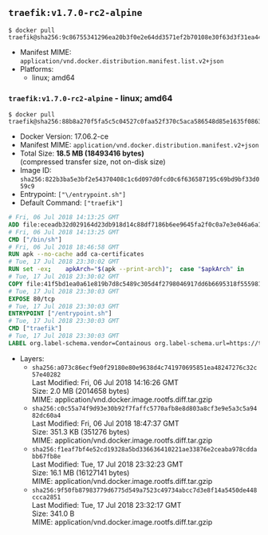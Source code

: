 ## `traefik:v1.7.0-rc2-alpine`

```console
$ docker pull traefik@sha256:9c86755341296ea20b3f0e2e64dd3571ef2b70108e30f63d3f31ea44eead8619
```

-	Manifest MIME: `application/vnd.docker.distribution.manifest.list.v2+json`
-	Platforms:
	-	linux; amd64

### `traefik:v1.7.0-rc2-alpine` - linux; amd64

```console
$ docker pull traefik@sha256:88b8a270f5fa5c5c04527c0faa52f370c5aca586548d85e1635f0863db1a7e8e
```

-	Docker Version: 17.06.2-ce
-	Manifest MIME: `application/vnd.docker.distribution.manifest.v2+json`
-	Total Size: **18.5 MB (18493416 bytes)**  
	(compressed transfer size, not on-disk size)
-	Image ID: `sha256:822b3ba5e3bf2e54370408c1c6d097d0fcd0c6f636587195c69bd9bf33d059c9`
-	Entrypoint: `["\/entrypoint.sh"]`
-	Default Command: `["traefik"]`

```dockerfile
# Fri, 06 Jul 2018 14:13:25 GMT
ADD file:eceadb32d029164d23db918d14c88df7186b6ee9645fa2f0c0a7e3e046a6a129 in / 
# Fri, 06 Jul 2018 14:13:25 GMT
CMD ["/bin/sh"]
# Fri, 06 Jul 2018 18:46:58 GMT
RUN apk --no-cache add ca-certificates
# Tue, 17 Jul 2018 23:30:02 GMT
RUN set -ex; 	apkArch="$(apk --print-arch)"; 	case "$apkArch" in 		armhf) arch='arm' ;; 		aarch64) arch='arm64' ;; 		x86_64) arch='amd64' ;; 		*) echo >&2 "error: unsupported architecture: $apkArch"; exit 1 ;; 	esac; 	apk add --no-cache --virtual .fetch-deps libressl; 	wget -O /usr/local/bin/traefik "https://github.com/containous/traefik/releases/download/v1.7.0-rc2/traefik_linux-$arch"; 	apk del .fetch-deps; 	chmod +x /usr/local/bin/traefik
# Tue, 17 Jul 2018 23:30:02 GMT
COPY file:41f5bd1ea0a61e819b7d8c5489c305d4f2798046917dd6b6695318f555981727 in / 
# Tue, 17 Jul 2018 23:30:03 GMT
EXPOSE 80/tcp
# Tue, 17 Jul 2018 23:30:03 GMT
ENTRYPOINT ["/entrypoint.sh"]
# Tue, 17 Jul 2018 23:30:03 GMT
CMD ["traefik"]
# Tue, 17 Jul 2018 23:30:03 GMT
LABEL org.label-schema.vendor=Containous org.label-schema.url=https://traefik.io org.label-schema.name=Traefik org.label-schema.description=A modern reverse-proxy org.label-schema.version=v1.7.0-rc2 org.label-schema.docker.schema-version=1.0
```

-	Layers:
	-	`sha256:a073c86ecf9e0f29180e80e9638d4c741970695851ea48247276c32c57e40282`  
		Last Modified: Fri, 06 Jul 2018 14:16:26 GMT  
		Size: 2.0 MB (2014658 bytes)  
		MIME: application/vnd.docker.image.rootfs.diff.tar.gzip
	-	`sha256:c0c55a74f9d93e30b92f7faffc5770afb8e8d803a8cf3e9e5a3c5a9482dc60a4`  
		Last Modified: Fri, 06 Jul 2018 18:47:37 GMT  
		Size: 351.3 KB (351276 bytes)  
		MIME: application/vnd.docker.image.rootfs.diff.tar.gzip
	-	`sha256:f1eaf7bf4e52cd19328a5bd336636410221ae33876e2ceaba978cddabb67fb8e`  
		Last Modified: Tue, 17 Jul 2018 23:32:23 GMT  
		Size: 16.1 MB (16127141 bytes)  
		MIME: application/vnd.docker.image.rootfs.diff.tar.gzip
	-	`sha256:9f50fb87983779d6775d549a7523c49734abcc7d3e8f14a5450de448ccca2851`  
		Last Modified: Tue, 17 Jul 2018 23:32:17 GMT  
		Size: 341.0 B  
		MIME: application/vnd.docker.image.rootfs.diff.tar.gzip
